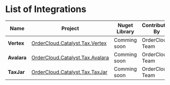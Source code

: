 ﻿# List of Integrations 

| Name | Project | Nuget Library | Contributed By | Categories |
| ------------- | ------------- | ------------- | ------------- | ------------- |
| **Vertex** | [OrderCloud.Catalyst.Tax.Vertex](../../OrderCloud.Catalyst.Tax.Vertex) | Comming soon | OrderCloud Team | Tax
| **Avalara** | [OrderCloud.Catalyst.Tax.Avalara](../../OrderCloud.Catalyst.Tax.Avalara) | Comming soon | OrderCloud Team | Tax
| **TaxJar** | [OrderCloud.Catalyst.Tax.TaxJar](../../OrderCloud.Catalyst.Tax.TaxJar) | Comming soon  | OrderCloud Team | Tax
